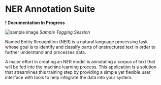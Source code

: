 # NER Annotation Suite

**! Documentation In Progress**

![sample image][sampleImage]
*Sample Tagging Session*

Named Entity Recognition (NER) is a natural language processing task whose goal is to identify and classify parts of unstructured text in order to further understand and processes data.

A major effort in creating an NER model is annotating a corpus of text that will be fed into the machine learning process. This application is a solution that streamlines this training step by providing a simple yet flexible user interface with tools to help integrate the data into your system.

[sampleImage]: https://christian-budhi-hosting.s3.amazonaws.com/portfolio/ner-annotation-suite.PNG